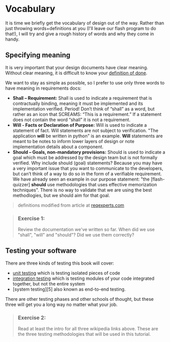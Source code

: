 # Vocabulary

It is time we briefly get the vocabulary of design out of the way. Rather than
just throwing words+definitions at you (I'll leave our flash program to do
that!), I will try and give a rough history of words and why they come in handy.

## Specifying meaning
It is very important that your design documents have clear meaning. Without
clear meaning, it is difficult to know your [definition of done][1].

We want to stay as simple as possible, so I prefer to use only three words to
have meaning in requirements docs:
- **Shall – Requirement:**  Shall is used to indicate a requirement that is contractually
	binding, meaning it must be implemented and its implementation verified.
	Period!  Don’t think of “shall” as a word, but rather as an icon that SCREAMS:
	“This is a requirement.”  If a statement does not contain the word “shall” it
	is not a requirement.
- **Will - Facts or Declaration of Purpose:** Will is used to indicate a
	statement of fact.  Will statements are not subject to verification.
	"The application **will** be written in python" is an example.
    **Will** statements are meant to be notes to inform lower layers
    of design or note implementation details about a component.
- **Should – Goals, non-mandatory provisions:** Should is used to indicate a
	goal which must be addressed by the design team but is not formally
	verified. Why include should (goal) statements? Because you may have a very
	important issue that you want to communicate to the developers, but can’t
	think of a way to do so in the form of a verifiable requirement. We have
	already seen an example in our purpose statement: "the [flash-quizzer]
	**should** use methodologies that uses effective memorization techniques".
	There is no way to validate that we are using the best methodlogies, but
	we should aim for that goal.

> definitions modified from article at [reqexperts.com][2]

> ### Exercise 1:
> Review the documentation we've written so far. When did we use "shall",
> "will" and "should"? Did we use them correctly?

## Testing your software
There are three kinds of testing this book will cover:
- [unit testing][3] which is testing isolated pieces of code
- [integration testing][4] which is testing modules of your code integrated
	together, but not the entire system
- [system testing][5] also known as end-to-end testing.

There are other testing phases and other schools of thought, but these three
will get you a long way no matter what your job.

> ### Exercise 2:
> Read at least the intro for all three wikipedia links above.
> These are the three testing methodologies that will be used in this
> tutorial.

[1]: https://www.agilealliance.org/glossary/definition-of-done/
[2]: http://reqexperts.com/blog/2012/10/using-the-correct-terms-shall-will-should/
[2]: https://en.wikipedia.org/wiki/Unit_testing
[3]: https://en.wikipedia.org/wiki/Integration_testing
[4]: https://en.wikipedia.org/wiki/System_testing

